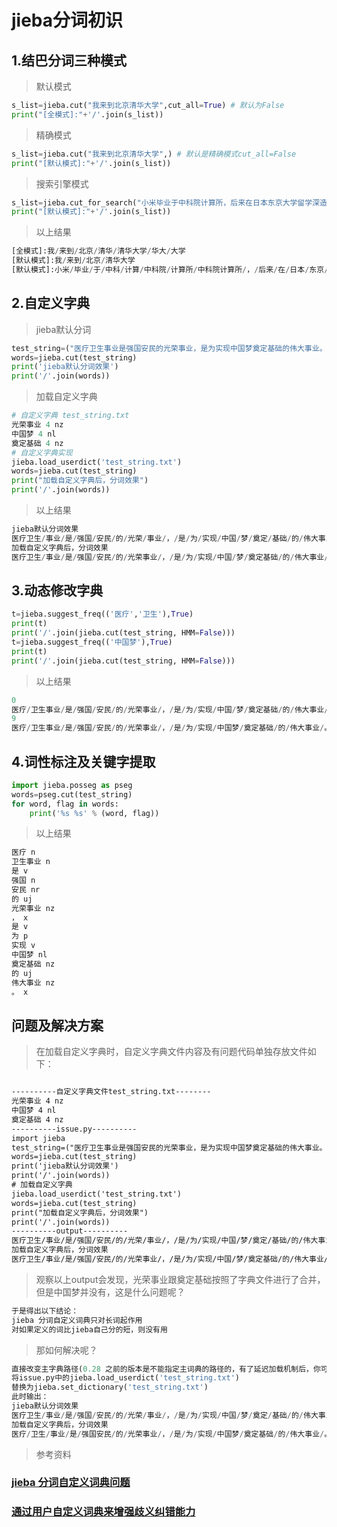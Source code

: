 # jieba分词初识

## 1.结巴分词三种模式
>默认模式

```python
s_list=jieba.cut("我来到北京清华大学",cut_all=True) # 默认为False
print("[全模式]:"+'/'.join(s_list))
```

>精确模式

```python
s_list=jieba.cut("我来到北京清华大学",) # 默认是精确模式cut_all=False
print("[默认模式]:"+'/'.join(s_list))
```
>搜索引擎模式

```python
s_list=jieba.cut_for_search("小米毕业于中科院计算所，后来在日本东京大学留学深造") # 搜索引擎模式
print("[默认模式]:"+'/'.join(s_list))
```
>以上结果
```python
[全模式]:我/来到/北京/清华/清华大学/华大/大学
[默认模式]:我/来到/北京/清华大学
[默认模式]:小米/毕业/于/中科/计算/中科院/计算所/中科院计算所/，/后来/在/日本/东京/大学/日本东京大学/留学/深造
```
## 2.自定义字典

>jieba默认分词

```python
test_string=("医疗卫生事业是强国安民的光荣事业，是为实现中国梦奠定基础的伟大事业。")
words=jieba.cut(test_string)
print('jieba默认分词效果')
print('/'.join(words))
```
>加载自定义字典

```python
# 自定义字典 test_string.txt
光荣事业 4 nz
中国梦 4 nl
奠定基础 4 nz
# 自定义字典实现
jieba.load_userdict('test_string.txt')
words=jieba.cut(test_string)
print("加载自定义字典后，分词效果")
print('/'.join(words))
```
>以上结果

```python
jieba默认分词效果
医疗卫生/事业/是/强国/安民/的/光荣/事业/，/是/为/实现/中国/梦/奠定/基础/的/伟大事业/。
加载自定义字典后，分词效果
医疗卫生/事业/是/强国/安民/的/光荣事业/，/是/为/实现/中国/梦/奠定基础/的/伟大事业/。

```
## 3.动态修改字典

```python
t=jieba.suggest_freq(('医疗','卫生'),True)
print(t)
print('/'.join(jieba.cut(test_string, HMM=False)))
t=jieba.suggest_freq(('中国梦'),True)
print(t)
print('/'.join(jieba.cut(test_string, HMM=False)))
```
>以上结果

```python
0
医疗/卫生事业/是/强国/安民/的/光荣事业/，/是/为/实现/中国/梦/奠定基础/的/伟大事业/。
9
医疗/卫生事业/是/强国/安民/的/光荣事业/，/是/为/实现/中国梦/奠定基础/的/伟大事业/。
```
## 4.词性标注及关键字提取

```python
import jieba.posseg as pseg
words=pseg.cut(test_string)
for word, flag in words:
    print('%s %s' % (word, flag))
```
>以上结果
```python
医疗 n
卫生事业 n
是 v
强国 n
安民 nr
的 uj
光荣事业 nz
， x
是 v
为 p
实现 v
中国梦 nl
奠定基础 nz
的 uj
伟大事业 nz
。 x


```
## 问题及解决方案

>在加载自定义字典时，自定义字典文件内容及有问题代码单独存放文件如下：

```html

----------自定义字典文件test_string.txt--------
光荣事业 4 nz
中国梦 4 nl
奠定基础 4 nz
----------issue.py----------
import jieba
test_string=("医疗卫生事业是强国安民的光荣事业，是为实现中国梦奠定基础的伟大事业。")
words=jieba.cut(test_string)
print('jieba默认分词效果')
print('/'.join(words))
# 加载自定义字典
jieba.load_userdict('test_string.txt')
words=jieba.cut(test_string)
print("加载自定义字典后，分词效果")
print('/'.join(words))
----------output----------
医疗卫生/事业/是/强国/安民/的/光荣/事业/，/是/为/实现/中国/梦/奠定/基础/的/伟大事业/。
加载自定义字典后，分词效果
医疗卫生/事业/是/强国/安民/的/光荣事业/，/是/为/实现/中国/梦/奠定基础/的/伟大事业/。
```

>观察以上output会发现，光荣事业跟奠定基础按照了字典文件进行了合并，但是中国梦并没有，这是什么问题呢？

```html
于是得出以下结论：
jieba 分词自定义词典只对长词起作用
对如果定义的词比jieba自己分的短，则没有用
```
>那如何解决呢？

```python
直接改变主字典路径(0.28 之前的版本是不能指定主词典的路径的，有了延迟加载机制后，你可以改变主词典的路径)，不用jieba默认的：
将issue.py中的jieba.load_userdict('test_string.txt')
替换为jieba.set_dictionary('test_string.txt')
此时输出：
jieba默认分词效果
医疗卫生/事业/是/强国/安民/的/光荣/事业/，/是/为/实现/中国/梦/奠定/基础/的/伟大事业/。
加载自定义字典后，分词效果
医疗/卫生/事业/是/强国安民/的/光荣事业/，/是/为/实现/中国梦/奠定基础/的/伟大事业/。
```

>参考资料
### [jieba 分词自定义词典问题](https://blog.csdn.net/u013378306/article/details/64126358)
### [通过用户自定义词典来增强歧义纠错能力](https://github.com/fxsjy/jieba/issues/14)
